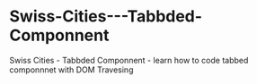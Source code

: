 # Swiss-Cities---Tabbded-Componnent
Swiss Cities - Tabbded Componnent - learn how to code tabbed componnnet with DOM Travesing
